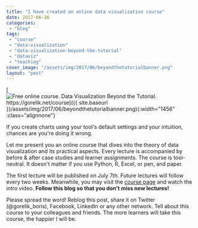 ```yaml
---
title: "I have created an online data visualization course"
date: 2017-06-26
categories: 
 - "blog"
tags: 
 - "course"
 - "data-visualization"
 - "data-visualization-beyond-the-tutorial"
 - "dataviz"
 - "teaching"
cover_image: "/assets/img/2017/06/beyondthetutorialbanner.png"
layout: "post"
---
```


[![Free online course. Data Visualization Beyond the Tutorial. https://gorelik.net/course]({{ site.baseurl }}/assets/img/2017/06/beyondthetutorialbanner.png){:width="1456" :class="alignnone"}](https://gorelik.net/course/)

If you create charts using your tool's default settings and your intuition, chances are you're doing it wrong.

Let me present you an online course that dives into the theory of data visualization and its practical aspects. Every lecture is accompanied by before & after case studies and learner assignments. The course is tool-neutral. It doesn't matter if you use Python, R, Excel, or pen, and paper.

The first lecture will be published on July 7th. Future lectures will follow every two weeks. Meanwhile, you may visit the [course page](http://gorelik.net/course/) and watch the intro video. **Follow this blog so that you don't miss new lectures!**

Please spread the word! Reblog this post, share it on Twitter (@gorelik_boris), Facebook, LinkedIn or any other network. Tell about this course to your colleagues and friends. The more learners will take this course, the happier I will be.

